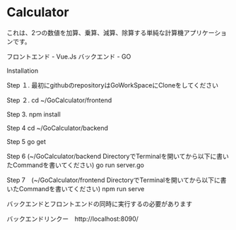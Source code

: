 # Calculator 

これは、2つの数値を加算、乗算、減算、除算する単純な計算機アプリケーションです。

フロントエンド - Vue.Js 
バックエンド - GO


Installation

Step １. 
最初にgithubのrepositoryはGoWorkSpaceにCloneをしてください 

Step ２.
cd ~/GoCalculator/frontend

Step 3.
npm install

Step 4
cd ~/GoCalculator/backend

Step 5
go get 

Step 6 (~/GoCalculator/backend DirectoryでTerminalを開いてから以下に書いたCommandを書いてください)
go run server.go

Step 7　(~/GoCalculator/frontend DirectoryでTerminalを開いてから以下に書いたCommandを書いてください)
npm run serve

バックエンドとフロントエンドの同時に実行するの必要があります

バックエンドリンクー　http://localhost:8090/

